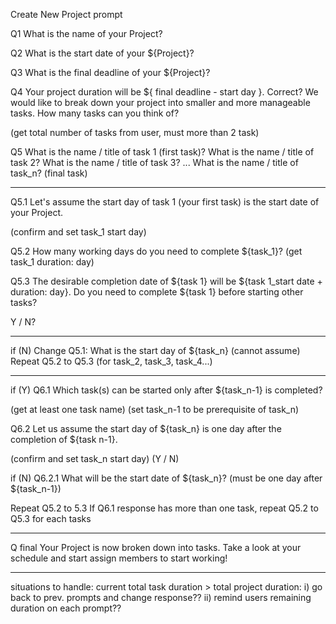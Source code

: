 Create New Project prompt

Q1
What is the name of your Project?

Q2
What is the start date of your ${Project}?

Q3
What is the final deadline of your ${Project}?

Q4
Your project duration will be ${ final deadline - start day }. Correct?
We would like to break down your project into smaller and more manageable tasks.
How many tasks can you think of?

(get total number of tasks from user, must more than 2 task)

Q5
What is the name / title of task 1 (first task)?
What is the name / title of task 2?
What is the name / title of task 3?
...
What is the name / title of task_n? (final task)

----------

Q5.1
Let's assume the start day of task 1 (your first task) is the start date of your Project.

(confirm and set task_1 start day)

Q5.2
How many working days do you need to complete ${task_1}?
(get task_1 duration: day)

Q5.3
The desirable completion date of ${task 1} will be ${task 1_start date + duration: day}.
Do you need to complete ${task 1} before starting other tasks?

Y / N?

----------

if (N)
Change Q5.1: What is the start day of ${task_n} (cannot assume)
Repeat Q5.2 to Q5.3 (for task_2, task_3, task_4...)

----------

if (Y)
Q6.1
Which task(s) can be started only after ${task_n-1} is completed?

(get at least one task name)
(set task_n-1 to be prerequisite of task_n)

Q6.2
Let us assume the start day of ${task_n} is one day after the completion of ${task n-1}.

(confirm and set task_n start day)
(Y / N)

if (N)
Q6.2.1
What will be the start date of ${task_n}?
(must be one day after ${task_n-1})

Repeat Q5.2 to 5.3
If Q6.1 response has more than one task, repeat Q5.2 to Q5.3 for each tasks

----------

Q final
Your Project is now broken down into tasks.
Take a look at your schedule and start assign members to start working!

****
situations to handle:
current total task duration > total project duration: 
    i) go back to prev. prompts and change response??
    ii) remind users remaining duration on each prompt??
